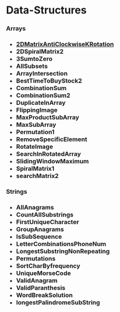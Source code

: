 <H1> Data-Structures </H1>
  
  <h3>Arrays<H3>

   <ul>
     <li><a href="https://github.com/ajayv14/Implementation-of-Algorithms-and-Data-Structures/blob/master/Arrays/2DMatrixAntiClockwiseKRotation.java">2DMatrixAntiClockwiseKRotation</a></li>
       <li>2DSpiralMatrix2</li>
        <li>3SumtoZero</li>
         <li>AllSubsets</li>
          <li>ArrayIntersection</li>
           <li>BestTimeToBuyStock2</li>
            <li>CombinationSum</li>
             <li>CombinationSum2</li>
              <li>DuplicateInArray</li>
               <li>FlippingImage</li>
                <li>MaxProductSubArray</li>
                 <li>MaxSubArray</li>
                  <li>Permutation1</li>
                  <li>RemoveSpecificElement</li>
                  <li>RotateImage</li>
                  <li>SearchInRotatedArray</li>
                  <li>SlidingWindowMaximum</li>
                  <li>SpiralMatrix1</li>
                  <li>searchMatrix2</li>

   </ul>

 <h3>Strings<H3>
  
  <ul>
     <li>AllAnagrams</li>
       <li>CountAllSubstrings</li>
        <li>FirstUniqueCharacter</li>
         <li>GroupAnagrams</li>
          <li>IsSubSequence</li>
           <li>LetterCombinationsPhoneNum</li>
            <li>LongestSubstringNonRepeating</li>
             <li>Permutations</li>
              <li>SortCharByfrequency</li>
               <li>UniqueMorseCode</li>
                <li>ValidAnagram</li>
                 <li>ValidParanthesis</li>
                  <li>WordBreakSolution</li>
                  <li>longestPalindromeSubString</li>
</ul>
